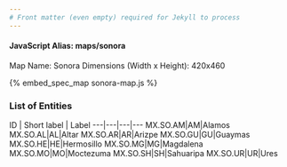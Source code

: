 ```yaml
---
# Front matter (even empty) required for Jekyll to process
---
```


#### JavaScript Alias: maps/sonora

Map Name: Sonora
Dimensions (Width x Height): 420x460



{% embed_spec_map sonora-map.js %}

### List of Entities

ID | Short label | Label
---|---|---|---
MX.SO.AM|AM|Alamos
MX.SO.AL|AL|Altar
MX.SO.AR|AR|Arizpe
MX.SO.GU|GU|Guaymas
MX.SO.HE|HE|Hermosillo
MX.SO.MG|MG|Magdalena
MX.SO.MO|MO|Moctezuma
MX.SO.SH|SH|Sahuaripa
MX.SO.UR|UR|Ures

